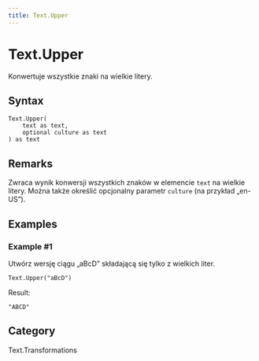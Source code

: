 ```yaml
---
title: Text.Upper
---
```


# Text.Upper


Konwertuje wszystkie znaki na wielkie litery.


## Syntax

```powerquery
Text.Upper(
    text as text,
    optional culture as text
) as text
```


## Remarks

Zwraca wynik konwersji wszystkich znaków w elemencie <code>text</code> na wielkie litery. Można także określić opcjonalny parametr <code>culture</code> (na przykład „en-US”).


## Examples

### Example #1 
Utwórz wersję ciągu „aBcD” składającą się tylko z wielkich liter.
```powerquery
Text.Upper("aBcD")
```

Result: 
```powerquery
"ABCD"
```




## Category
Text.Transformations
